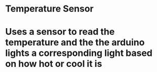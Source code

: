 # Temperature Sensor
# Uses a sensor to read the temperature and the the arduino lights a corresponding light based on how hot or cool it is
